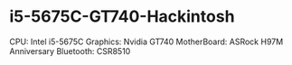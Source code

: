 # i5-5675C-GT740-Hackintosh
CPU: Intel i5-5675C
Graphics: Nvidia GT740
MotherBoard: ASRock H97M Anniversary
Bluetooth: CSR8510
